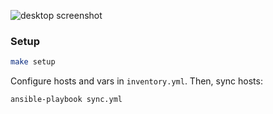 ![desktop screenshot](./docs/screenshot.png)

### Setup

```sh
make setup
```

Configure hosts and vars in `inventory.yml`. Then, sync hosts:

```sh
ansible-playbook sync.yml
```
